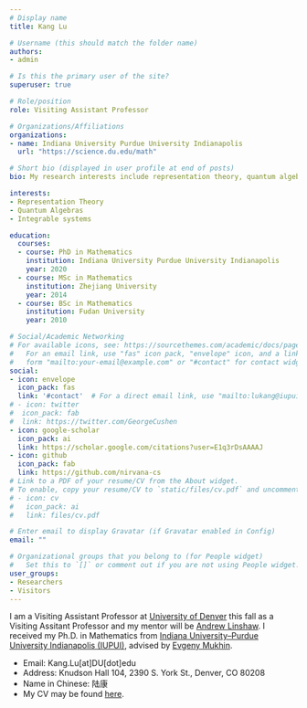 ```yaml
---
# Display name
title: Kang Lu

# Username (this should match the folder name)
authors:
- admin

# Is this the primary user of the site?
superuser: true

# Role/position
role: Visiting Assistant Professor

# Organizations/Affiliations
organizations:
- name: Indiana University Purdue University Indianapolis
  url: "https://science.du.edu/math"

# Short bio (displayed in user profile at end of posts)
bio: My research interests include representation theory, quantum algebras, and integrable systems.

interests:
- Representation Theory
- Quantum Algebras
- Integrable systems

education:
  courses:
  - course: PhD in Mathematics
    institution: Indiana University Purdue University Indianapolis
    year: 2020
  - course: MSc in Mathematics
    institution: Zhejiang University
    year: 2014
  - course: BSc in Mathematics
    institution: Fudan University
    year: 2010

# Social/Academic Networking
# For available icons, see: https://sourcethemes.com/academic/docs/page-builder/#icons
#   For an email link, use "fas" icon pack, "envelope" icon, and a link in the
#   form "mailto:your-email@example.com" or "#contact" for contact widget.
social:
- icon: envelope
  icon_pack: fas
  link: '#contact'  # For a direct email link, use "mailto:lukang@iupui.edu".
# - icon: twitter
#  icon_pack: fab
#  link: https://twitter.com/GeorgeCushen
- icon: google-scholar
  icon_pack: ai
  link: https://scholar.google.com/citations?user=E1q3rDsAAAAJ
- icon: github
  icon_pack: fab
  link: https://github.com/nirvana-cs
# Link to a PDF of your resume/CV from the About widget.
# To enable, copy your resume/CV to `static/files/cv.pdf` and uncomment the lines below.
# - icon: cv
#   icon_pack: ai
#   link: files/cv.pdf

# Enter email to display Gravatar (if Gravatar enabled in Config)
email: ""

# Organizational groups that you belong to (for People widget)
#   Set this to `[]` or comment out if you are not using People widget.
user_groups:
- Researchers
- Visitors
---
```


I am a Visiting Assistant Professor at [University of Denver](https://www.math.du.edu/) this fall as a Visiting Assitant Professor and my mentor will be [Andrew Linshaw](https://cs.du.edu/~alinshaw/). I received my Ph.D. in Mathematics from [Indiana University–Purdue University Indianapolis (IUPUI)](https://math.iupui.edu/), advised by [Evgeny Mukhin](https://www.math.iupui.edu/~mukhin/). 

*   Email: Kang.Lu\[at\]DU\[dot\]edu
*   Address: Knudson Hall 104, 2390 S. York St., Denver, CO 80208
*   Name in Chinese: 陆康
*   My CV may be found [here](https://drive.google.com/file/d/1gievVe0lhLaa3js3ZTDF5RduY6Cc0JUh/view?usp=sharing).
